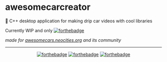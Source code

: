 # awesomecarcreator

🥶 C++ desktop application for making drip car videos with cool libraries

Currently WIP and only [![forthebadge](https://forthebadge.com/images/badges/works-on-my-machine.svg)](https://forthebadge.com)

*made for [awesomecars.neocities.org](https://awesomecars.neocities.org "🥶 website") and its community*

---

<center>

[![forthebadge](https://forthebadge.com/images/badges/made-with-c-plus-plus.svg)](https://forthebadge.com)
[![forthebadge](https://media.discordapp.net/attachments/952581392569597962/954680153127129118/uses-vcpkg.png)](https://forthebadge.com)
[![forthebadge](https://forthebadge.com/images/badges/designed-in-ms-paint.svg)](https://forthebadge.com)
